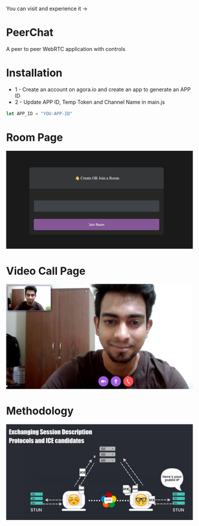 You can visit and experience it ->

# PeerChat
A peer to peer WebRTC application with controls

# Installation
* 1 - Create an account on agora.io and create an app to generate an APP ID
* 2 - Update APP ID, Temp Token and Channel Name in main.js
```javascript
let APP_ID = "YOU-APP-ID"
```

# Room Page
<img src="lobby.png">  

# Video Call Page
<img src="video.png"> 

# Methodology
<img src="methology.png"> 
